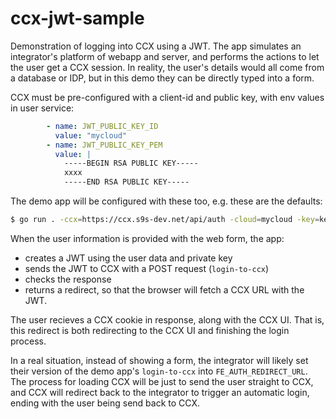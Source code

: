 # ccx-jwt-sample

Demonstration of logging into CCX using a JWT. The app simulates an integrator's platform of webapp and server, and performs the actions to let the user get a CCX session. In reality, the user's details would all come from a database or IDP, but in this demo they can be directly typed into a form.

CCX must be pre-configured with a client-id and public key, with env values in user service:

```yaml
        - name: JWT_PUBLIC_KEY_ID
          value: "mycloud"
        - name: JWT_PUBLIC_KEY_PEM
          value: |
            -----BEGIN RSA PUBLIC KEY-----
            xxxx
            -----END RSA PUBLIC KEY-----
```

The demo app will be configured with these too, e.g. these are the defaults:

```sh
$ go run . -ccx=https://ccx.s9s-dev.net/api/auth -cloud=mycloud -key=key.pem
```

When the user information is provided with the web form, the app:

* creates a JWT using the user data and private key
* sends the JWT to CCX with a POST request (`login-to-ccx`)
* checks the response
* returns a redirect, so that the browser will fetch a CCX URL with the JWT.

The user recieves a CCX cookie in response, along with the CCX UI. That is, this redirect is both redirecting to the CCX UI and finishing the login process.

In a real situation, instead of showing a form, the integrator will likely set their version of the demo app's `login-to-ccx` into `FE_AUTH_REDIRECT_URL`. The process for loading CCX will be just to send the user straight to CCX, and CCX will redirect back to the integrator to trigger an automatic login, ending with the user being send back to CCX.
